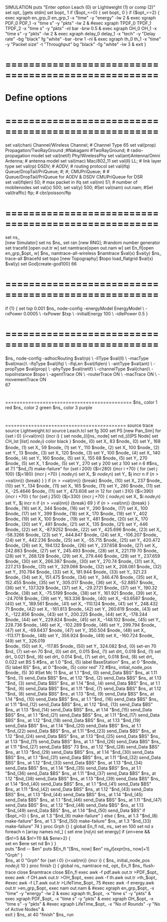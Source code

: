 SIMULATION 
puts "Enter option Leach (0) or Lightweight (1) or comp (2)" 
set opt_ [gets stdin] 
set bopt_ 1 
if {$opt_==0} { 
set bopt_ 0 
} 
if {$opt_==2} { 
exec xgraph en_grp_0 en_grp_1 -x "time" -y "energy" -lw 2 & 
exec xgraph PDF_0 PDF_1 -x "time s" -y "pkts" -lw 2 & 
#exec xgraph TPDF_0 TPDF_1 TPDF_2 -x "time s" -y "pkts" -nl 
bar -brw 0.5 & 
exec xgraph OH_0 OH_1 -x "time s" -y "pkts" -lw 2 & 
exec xgraph delay_0 delay_1 -x "tech" -y "Delay rate" -bg "black" 
fg "white" -bar -brw 1 -nl & 
exec xgraph th_0 th_1 -x "time" -y "Packet size" -t "Throughput" 
bg "black" -fg "white" -lw 3 & 
exit 
} 
# 
====================================================
 ================== 
# Define options 
# 
====================================================
 ================== 
set val(chan) Channel/Wireless Channel; # Channel Type 
65 
set val(prop) Propagation/TwoRayGround ;#Nakagami 
#TwoRayGround; # radio-propagation model 
set val(netif) Phy/WirelessPhy 
set val(ant)Antenna/Omni Antenna; # antenna model 
set val(mac) Mac/802_11 
set val(ll) LL; # link layer type 
set val(rp) DSDV; # AODV; # routing protocol 
set val(ifq) Queue/DropTail/PriQueue; #; #; CMUPriQueue; # #   
Queue/DropTail/PriQueue for AODV & DSDV CMUPriQueue for DSR  
set val(ifqlen) 50; # max packet in ifq 
set val(nn) 51; # number of mobilenodes 
set val(x) 500; 
set val(y) 500; 
#Set val(nam) out.nam; 
#Set val(traffic) ftp; # cbr/poisson/ftp 
# 
====================================================
 ======================== 
set ns_  
[new Simulator] 
set ns $ns_ 
set ran [new RNG]; #random number generator 
set tracefd [open out.tr w] 
set namtrace[open out.nam w] 
set En_fl[open en_grp_$opt_ w] 
$ns_ namtrace-all-wireless $namtrace $val(x) $val(y) 
$ns_ trace-all $tracefd 
set topo [new Topography] 
$topo load_flatgrid $val(x) $val(y) 
set God[create-god100] 
66 
# 
====================================================
 ========================= 
if {1} { 
set txp 0.001 
$ns_ node-config -energyModel EnergyModel \ -rxPower 0.0005 \ -txPower $txp \ -initialEnergy 100 \ -idlePower 0.5 
} 
# 
====================================================
 ==================== 
$ns_ node-config -adhocRouting $val(rp) \ -llType $val(ll) \ -macType $val(mac)\ -ifqType $val(ifq) \ -ifqLen $val(ifqlen) \ -antType $val(ant) \ -propType $val(prop) \ -phyType $val(netif) \ -channelType  $val(chan)\ -topoInstance $topo \ -agentTrace ON \ -routerTrace ON \ -macTrace ON \ -movementTrace ON  
67 
# 
============================================ 
$ns_ color 1 red 
$ns_ color 2 green 
$ns_ color 3 purple 
# 
========================================== 
source trace 
source Lightweight.tcl 
source Leach.tcl 
set fg 300 
set PS [new Pan_Sim] 
for {set i 0} {$i<$val(nn)} {incr i} { 
set node_($i) [$ns_ node] 
set nd_($i) [$PS Node] 
set CH_lst [list] 
$node_($i) color black 
} 
$node_ (0) set X_ 83 
$node_ (0) set Y_ 168 
$node_ (1) set X_ 59 
$node_ (1) set Y_ 110 
$node_ (2) set X_ 100 
$node_ (2) set Y_ 13 
$node_ (3) set X_ 120 
$node_ (3) set Y_ 100 
$node_ (4) set X_ 140 
$node_ (4) set Y_ 160 
$node_ (5) set X_ 155 
68 
$node_ (5) set Y_ 270 
$node_ (5) set X_ 1 
$node_ (5) set Y_ 270 
set y 200 
set z 100 
set n 6 
#$ns_ at 7.1 "$nd_(1) make-failure" 
for {set i 200} {$i<280} {incr i +70} { 
for {set j 100} {$j<180} {incr j +70} { 
$node_($n) set X_ $i 
$node_($n) set Y_ $j 
incr n 
if {$n >=$val(nn)} {break} 
} 
} 
if {$n >=$val(nn)} {break} 
$node_ (10) set X_ 237 
$node_ (10) set Y_ 134 
$node_ (11) set X_ 165 
$node_ (11) set Y_ 280 
$node_ (11) set X_ -25.4646 
$node_ (11) set Y_ 473.608 
set in 12 
for {set i 310} {$i<390} {incr i +70} { 
for {set j 250} {$j<330} {incr j +70} { 
$node_($n) set X_ $i 
$node_($n) set Y_ $j 
incr n 
if {$n >=$val(nn)} {break} 
69 
} 
if {$n >=$val(nn)} {break} 
} 
$node_ (16) set X_ 344 
$node_ (16) set Y_ 290 
$node_ (17) set X_ 100 
$node_ (17) set Y_ 399 
$node_ (18) set X_ 170 
$node_ (18) set Y_ 402 
$node_ (19) set X_ 100 
$node _ (19) set Y_ 481 
$node_ (20) set X_ 170 
$node_ (20) set Y_ 481 
$node_ (21) set X_ 135 
$node_ (21) set Y_ 446 
$node_ (22) set X_ -87.9252 
$node_ (22) set Y_ 425.696 
$node_ (23) set X_ -58.3266 
$node_ (23) set Y_ 444.847 
$node_ (24) set X_ -106.207 
$node_ (24) set Y_ 442.236 
$node_ (25) set X_ -55.715 
$node_ (25) set Y_ 420.472 
$node_ (26) set X_ 194.132 
$node_ (26) set Y_ 237.658 
$node_ (27) set X_ 242.883 
$node_ (27) set Y_ 245.493 
$node_ (28) set X_ 221.119 
70 
$node_ (28) set Y_ 268.128 
$node_ (29) set X_ 279.446 
$node_ (29) set Y_ 237.659 
$node_ (30) set X_ 266.387 
$node_ (30) set Y_ 270.74 
$node_ (31) set X_ 227.213 
$node_ (31) set Y_ 329.066 
$node_ (32) set X_ 208.061 
$node_ (32) set Y_ 310.784 
$node_ (33) set X_ 181.944 
$node_ (33) set Y_ 321.23 
$node_ (34) set X_ 151.475 
$node_ (34) set Y_ 346.476 
$node_ (35) set X_ 152.455 
$node_ (35) set Y_ 305.017 
$node_ (36) set X_ -52.8857 
$node_ (36) set Y_ 137.329 
$node_ (37) set X_ -29.2721 
$node_ (37) set Y_ 190.32 
$node_ (38) set X_ -75.5199 
$node_ (38) set Y_ 161.921 
$node_ (39) set X_ -24.7018 
$node_ (39) set Y_ 163.336 
$node_ (40) set X_ -63.6587 
$node_ (40) set Y_ 189.561 
$node_ (41) set X_ -110.124 
$node_ (41) set Y_ 248.432 
71 
$node_ (42) set X_ -161.813 
$node_ (42) set Y_ 260.619 
$node_ (43) set X_ -122.856 
$node_ (43) set Y_ 200.225 
$node_ (44) set X_ -178.244 
$node_ (44) set Y_ 229.824 
$node_ (45) set X_ -148.102 
$node_ (45) set Y_ 228.736 
$node_ (46) set X_ -102.289 
$node_ (46) set Y_ 299.794 
$node_ (47) set X_ -69.6437 
$node_ (47) set Y_ 350.504 
$node_ (48) set X_ -113.171 
$node_ (48) set Y_ 356.924 
$node_ (49) set X_ -160.724 
$node_ (49) set Y_ 326.019  
$node_ (50) set X_ -117.85 
$node_ (50) set Y_ 324.082 
$nd_ (0) set-en 70 
$nd_ (7) set-en 70 
$nd_ (0) set drt_ 0.015 
$nd_ (1) set drt_ 0.018 
$nd_ (1) set drt_ 0.021 
$nd_ (6) set drt_ 0.014 
$nd_ (7) set drt_ 0.018 
$nd_ (8) set drt_ 0.022 
set BS 5 
#$ns_ at 1.0 "$nd_ (5) label BaseStation" 
$ns_ at 0 "$node_ (5) label BS" 
$ns_ at 0 "$node_ (5) color red" 
72 
#$ns_ initial_node_pos $node_ (5) 30 
#Set Mc 11 
$ns_ at 1.1 "$nd_ (0) send_Data $BS" 
$ns_ at 1.11 "$nd_ (1) send_Data $BS" 
$ns_ at 1.12 "$nd_ (2) send_Data $BS" 
$ns_ at 1.13 "$nd_ (3) send_Data $BS" 
$ns_ at 1.14 "$nd_ (4) send_Data $BS" 
$ns_ at 1.1 "$nd_ (6) send_Data $BS" 
$ns_ at 1.11 "$nd_ (7) send_Data $BS" 
$ns_ at 1.12 "$nd_ (8) send_Data $BS" 
$ns_ at 1.13 "$nd_ (9) send_Data $BS" 
$ns_ at 1.14 "$nd_ (10) send_Data $BS" 
$ns_ at 1.1 "$nd_ (16) send_Data $BS" 
$ns_ at 1.11 "$nd_(12) send_Data $BS" 
$ns_ at 1.12 "$nd_ (13) send_Data $BS" 
$ns_ at 1.13 "$nd_(14) send_Data $BS" 
$ns_ at 1.14 "$nd_(15) send_Data $BS" 
$ns_ at 1.1 "$nd_(21) send_Data $BS" 
$ns_ at 1.11 "$nd_(17) send_Data $BS" 
$ns_ at 1.12 "$nd_(18) send_Data $BS" 
$ns_ at 1.13 "$nd_(19) send_Data $BS" 
$ns_ at 1.14 "$nd_(20) send_Data $BS" 
$ns_ at 1.1 "$nd_(22) send_Data $BS" 
$ns_ at 1.11 "$nd_(23) send_Data $BS" 
$ns_ at 1.12 "$nd_(24) send_Data $BS" 
$ns_ at 1.13 "$nd_(25) send_Data $BS" 
$ns_ at 1.13 "$nd_(11) send_Data $BS" 
$ns_ at 1.1 "$nd_(26) send_Data $BS" 
$ns_ at 1.11 "$nd_(27) send_Data $BS" 
73 
$ns_ at 1.12 "$nd_(28) send_Data $BS" 
$ns_ at 1.13 "$nd_(29) send_Data $BS" 
$ns_ at 1.14 "$nd_(30) send_Data $BS" 
$ns_ at 1.1 "$nd_(31) send_Data $BS" 
$ns_ at 1.11 "$nd_(32) send_Data $BS" 
$ns_ at 1.12 "$nd_(33) send_Data $BS" 
$ns_ at 1.13 "$nd_(34) send_Data $BS" 
$ns_ at 1.14 "$nd_(35) send_Data $BS" 
$ns_ at 1.1 "$nd_(36) send_Data $BS" 
$ns_ at 1.11 "$nd_(37) send_Data $BS" 
$ns_ at 1.12 "$nd_(38) send_Data $BS" 
$ns_ at 1.13 "$nd_(39) send_Data $BS" 
$ns_ at 1.14 "$nd_(40) send_Data $BS" 
$ns_ at 1.1 "$nd_(41) send_Data $BS" 
$ns_ at 1.11 "$nd_(42) send_Data $BS" 
$ns_ at 1.12 "$nd_(43) send_Data $BS" 
$ns_ at 1.13 "$nd_(44) send_Data $BS" 
$ns_ at 1.14 "$nd_(45) send_Data $BS" 
$ns_ at 1.1 "$nd_(46) send_Data $BS" 
$ns_ at 1.11 "$nd_(47) send_Data $BS" 
$ns_ at 1.12 "$nd_(48) send_Data $BS" 
$ns_ at 1.13 "$nd_(49) send_Data $BS" 
$ns_ at 1.14 "$nd_(50) send_Data $BS" 
if {$opt_>0} { 
$ns_ at 1.3 "$nd_(6) make-failure" 
} else { 
$ns_ at 1.3 "$nd_(8) make-failure" 
$ns_ at 1.3 "$nd_(50) make-failure" 
$ns_ at 1.3 "$nd_(33) make-failure" 
74 
} 
proc Grph {} { 
global En_fl nd_ ns_ 
set en 100 
set nd x 
foreach n [array names nd_] { 
set ene [$nd_($n) set energy] 
if {$en>$ene && ($n!=5 && $n!=11) && $ene>2} {  
set en $ene 
set nd $n 
} 
}  
puts "$nd -- $en" 
puts $En_fl "[$ns_ now] $en" 
$ns_ at [expr [$ns_ now]+1] "Grph" 
}  
$ns_ at 0 "Grph" 
for {set i 0} {$i<$val(nn)} {incr i} { 
$ns_ initial_node_pos $node_($i) 10 
} 
proc finish {} { 
global ns_ namtrace  nd_ opt_ En_fl 
$ns_ flush-trace 
close $namtrace 
close $En_fl 
exec awk -f pdf.awk out.tr >PDF_$opt_ 
exec awk -f OH.awk out.tr >OH_$opt_ 
exec awk -f th.awk out.tr >th_$opt_ 
#exec awk -f LT.awk out.tr >LifeTime_$opt_ 
75 
#exec awk -f energy.awk out.tr >en_grp_$opt_ 
exec nam out.nam & 
#exec xgraph en_grp_$opt_ -x "time" -y "energy" -lw 2 & 
exec xgraph th_$opt_ -x "time s" -y "pkts" & 
exec xgraph PDF_$opt_ -x "time s" -y "pkts" & 
exec xgraph OH_$opt_ -x "time s" -y "pkts" & 
#exec xgraph LifeTime_$opt_ -x "No of Rounds" -y "No of Active 
Nodes" &   
exit 
} 
$ns_ at 40 "finish" 
$ns_ run
